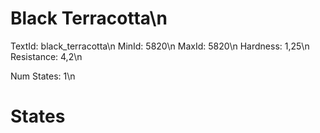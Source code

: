 # Black Terracotta\n
TextId: black_terracotta\n
MinId: 5820\n
MaxId: 5820\n
Hardness: 1,25\n
Resistance: 4,2\n

Num States: 1\n
# States
```

```